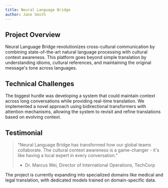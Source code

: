 ```yaml
---
title: Neural Language Bridge
author: Jane Smith
---
```


## Project Overview

Neural Language Bridge revolutionizes cross-cultural communication by combining state-of-the-art natural language processing with cultural context awareness. This platform goes beyond simple translation by understanding idioms, cultural references, and maintaining the original message's tone across languages.

## Technical Challenges

The biggest hurdle was developing a system that could maintain context across long conversations while providing real-time translation. We implemented a novel approach using bidirectional transformers with attention mechanisms, allowing the system to revisit and refine translations based on evolving context.

## Testimonial

> "Neural Language Bridge has transformed how our global teams collaborate. The cultural context awareness is a game-changer - it's like having a local expert in every conversation."
>
> - Dr. Marcus Wei, Director of International Operations, TechCorp

The project is currently expanding into specialized domains like medical and legal translation, with dedicated models trained on domain-specific data.
